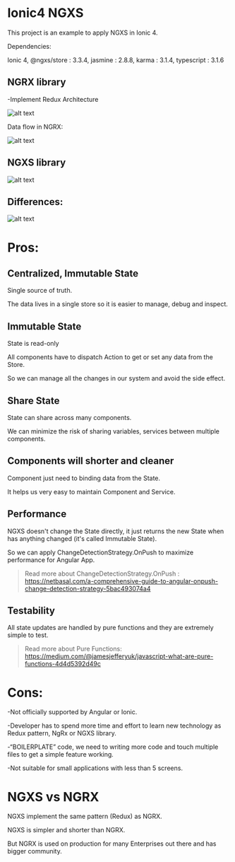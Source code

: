 # Ionic4 NGXS
This project is an example to apply NGXS in Ionic 4.

Dependencies:

Ionic 4, @ngxs/store : 3.3.4, jasmine : 2.8.8, karma : 3.1.4, typescript : 3.1.6

## NGRX library
-Implement Redux Architecture

![alt text](https://lh6.googleusercontent.com/c0NfQ3-FuyhRCviYqXuoD_5-FXuVulrNUIZ_JvLk48CjXXwkBdJtuOMdkgpqzQE8ToMSCkE9JG8ZKfPOSkmDkxENLWx5h4CKe_RZQaLQ513InI5LONPpaowuLum8zleDFDJ0OkjZM80)


Data flow in NGRX:

![alt text](https://lh5.googleusercontent.com/MNcki6oUyEYiJ1oZUCl8VW44QhVb2ujGYKskKCjUdwo2m-HfI9VIktW6AaSExOaSBUv81XtPauNJ-ENhOcpswVvdCF-eomn2HuaVrC-c5KCwk-tofIb5BxAcveKpnygtSdpvRRewj-c)

## NGXS library

![alt text](https://blobscdn.gitbook.com/v0/b/gitbook-28427.appspot.com/o/assets%2F-L9CoGJCq3UCfKJ7RCUg%2F-LVrR_Jobt3NVt61AhlH%2F-LVrRb1WdI1nngz9VmFm%2Fdiagram.png?generation=1547118480096027&alt=media)

## Differences:

![alt text](https://miro.medium.com/max/2500/1*hugcTtwq34Nfqi7p4wKLhA.png)

# Pros:

## Centralized, Immutable State

Single source of truth.

The data lives in a single store so it is easier to manage, debug and inspect.

## Immutable State

State is read-only

All components have to dispatch Action to get or set any data from the Store.

So we can manage all the changes in our system and avoid the side effect. 

## Share State

State can share across many components.

We can minimize the risk of sharing variables, services between multiple components.

## Components will shorter and cleaner

Component just need to binding data from the State.

It helps us very easy to maintain Component and Service.

## Performance

NGXS doesn't change the State directly, it just returns the new State when has anything changed (it's called Immutable State).

So we can apply ChangeDetectionStrategy.OnPush to maximize performance for Angular App.

>Read more about ChangeDetectionStrategy.OnPush : https://netbasal.com/a-comprehensive-guide-to-angular-onpush-change-detection-strategy-5bac493074a4

## Testability

All state updates are handled by pure functions and they are extremely simple to test. 

>Read more about Pure Functions: https://medium.com/@jamesjefferyuk/javascript-what-are-pure-functions-4d4d5392d49c

# Cons:

-Not officially supported by Angular or Ionic.

-Developer has to spend more time and effort to learn new technology as Redux pattern, NgRx or NGXS library.

-“BOILERPLATE” code, we need to writing more code and touch multiple files to get a simple feature working.

-Not suitable for small applications with less than 5 screens.

# NGXS vs NGRX

NGXS implement the same pattern (Redux) as NGRX.

NGXS is simpler and shorter than NGRX.

But NGRX is used on production for many Enterprises out there and has bigger community.
